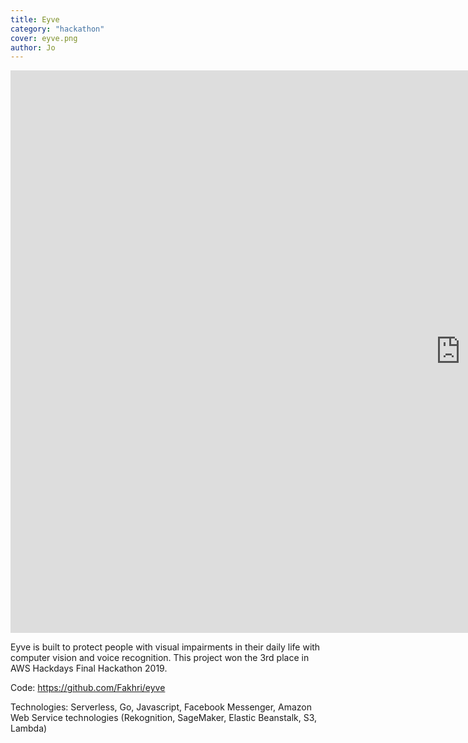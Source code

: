 ```yaml
---
title: Eyve
category: "hackathon"
cover: eyve.png
author: Jo
---
```


<iframe width="1440" height="900" src="https://www.youtube.com/embed/z-6UOWPExp8" frameborder="0" 
allow="accelerometer; encrypted-media; gyroscope; picture-in-picture" allowfullscreen></iframe>

Eyve is built to protect people with visual impairments in their daily life 
with computer vision and voice recognition. 
This project won the 3rd place in AWS Hackdays Final Hackathon 2019. 

Code: https://github.com/Fakhri/eyve

Technologies: Serverless, Go, Javascript, Facebook Messenger, 
Amazon Web Service technologies (Rekognition, SageMaker, Elastic 
Beanstalk, S3, Lambda) 
